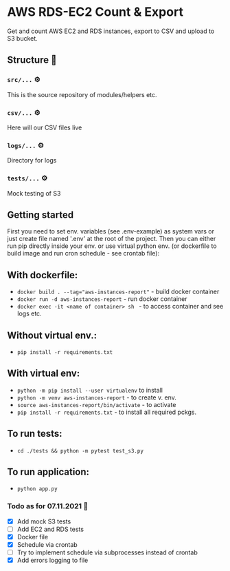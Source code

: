 # AWS RDS-EC2 Count & Export
Get and count AWS EC2 and RDS instances, export to CSV and upload to S3 bucket.

## Structure :open_file_folder:
### `src/...` :gear:

This is the source repository of modules/helpers etc.

### `csv/...` :gear:

Here will our CSV files live

### `logs/...` :gear:

Directory for logs

### `tests/...` :gear:

Mock testing of S3

## Getting started

First you need to set env. variables (see .env-example) as system vars or just create file named '.env' at the root of the project. Then you can either run pip directly inside your env. or use virtual python env. (or dockerfile to build image and run cron schedule - see crontab file):

## With dockerfile:

- `docker build . --tag="aws-instances-report"` - build docker container
- `docker run -d aws-instances-report` - run docker container
- `docker exec -it <name of container> sh ` - to access container and see logs etc.

## Without virtual env.:

- `pip install -r requirements.txt`

## With virtual env:

- `python -m pip install --user virtualenv` to install
- `python -m venv aws-instances-report` - to create v. env.
- `source aws-instances-report/bin/activate` - to activate
- `pip install -r requirements.txt` - to install all required pckgs.

## To run tests:

- `cd ./tests && python -m pytest test_s3.py`

## To run application:

- `python app.py`

### Todo as for  07.11.2021 :construction_worker:

- [x] Add mock S3 tests
- [ ] Add EC2 and RDS tests
- [x] Docker file
- [x] Schedule via crontab
- [ ] Try to implement schedule via subprocesses instead of crontab
- [x] Add errors logging to file